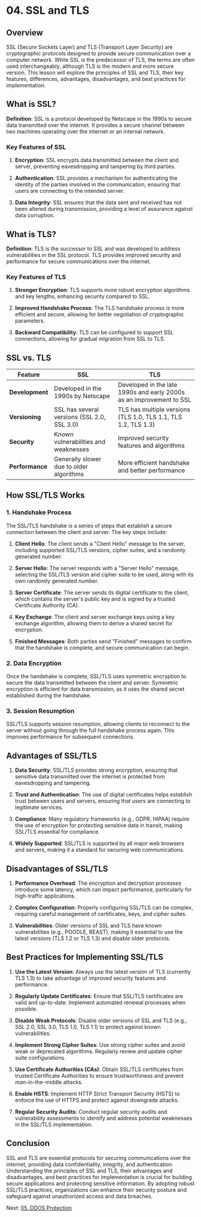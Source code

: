 # 04. SSL and TLS

## Overview

SSL (Secure Sockets Layer) and TLS (Transport Layer Security) are cryptographic protocols designed to provide secure communication over a computer network. While SSL is the predecessor of TLS, the terms are often used interchangeably, although TLS is the modern and more secure version. This lesson will explore the principles of SSL and TLS, their key features, differences, advantages, disadvantages, and best practices for implementation.

## What is SSL?

**Definition**: SSL is a protocol developed by Netscape in the 1990s to secure data transmitted over the internet. It provides a secure channel between two machines operating over the internet or an internal network.

### Key Features of SSL

1. **Encryption**: SSL encrypts data transmitted between the client and server, preventing eavesdropping and tampering by third parties.

2. **Authentication**: SSL provides a mechanism for authenticating the identity of the parties involved in the communication, ensuring that users are connecting to the intended server.

3. **Data Integrity**: SSL ensures that the data sent and received has not been altered during transmission, providing a level of assurance against data corruption.

## What is TLS?

**Definition**: TLS is the successor to SSL and was developed to address vulnerabilities in the SSL protocol. TLS provides improved security and performance for secure communications over the internet.

### Key Features of TLS

1. **Stronger Encryption**: TLS supports more robust encryption algorithms and key lengths, enhancing security compared to SSL.

2. **Improved Handshake Process**: The TLS handshake process is more efficient and secure, allowing for better negotiation of cryptographic parameters.

3. **Backward Compatibility**: TLS can be configured to support SSL connections, allowing for gradual migration from SSL to TLS.

## SSL vs. TLS

| Feature         | SSL                                         | TLS                                                                  |
| --------------- | ------------------------------------------- | -------------------------------------------------------------------- |
| **Development** | Developed in the 1990s by Netscape          | Developed in the late 1990s and early 2000s as an improvement to SSL |
| **Versioning**  | SSL has several versions (SSL 2.0, SSL 3.0) | TLS has multiple versions (TLS 1.0, TLS 1.1, TLS 1.2, TLS 1.3)       |
| **Security**    | Known vulnerabilities and weaknesses        | Improved security features and algorithms                            |
| **Performance** | Generally slower due to older algorithms    | More efficient handshake and better performance                      |

## How SSL/TLS Works

### 1. Handshake Process

The SSL/TLS handshake is a series of steps that establish a secure connection between the client and server. The key steps include:

1. **Client Hello**: The client sends a "Client Hello" message to the server, including supported SSL/TLS versions, cipher suites, and a randomly generated number.

2. **Server Hello**: The server responds with a "Server Hello" message, selecting the SSL/TLS version and cipher suite to be used, along with its own randomly generated number.

3. **Server Certificate**: The server sends its digital certificate to the client, which contains the server's public key and is signed by a trusted Certificate Authority (CA).

4. **Key Exchange**: The client and server exchange keys using a key exchange algorithm, allowing them to derive a shared secret for encryption.

5. **Finished Messages**: Both parties send "Finished" messages to confirm that the handshake is complete, and secure communication can begin.

### 2. Data Encryption

Once the handshake is complete, SSL/TLS uses symmetric encryption to secure the data transmitted between the client and server. Symmetric encryption is efficient for data transmission, as it uses the shared secret established during the handshake.

### 3. Session Resumption

SSL/TLS supports session resumption, allowing clients to reconnect to the server without going through the full handshake process again. This improves performance for subsequent connections.

## Advantages of SSL/TLS

1. **Data Security**: SSL/TLS provides strong encryption, ensuring that sensitive data transmitted over the internet is protected from eavesdropping and tampering.

2. **Trust and Authentication**: The use of digital certificates helps establish trust between users and servers, ensuring that users are connecting to legitimate services.

3. **Compliance**: Many regulatory frameworks (e.g., GDPR, HIPAA) require the use of encryption for protecting sensitive data in transit, making SSL/TLS essential for compliance.

4. **Widely Supported**: SSL/TLS is supported by all major web browsers and servers, making it a standard for securing web communications.

## Disadvantages of SSL/TLS

1. **Performance Overhead**: The encryption and decryption processes introduce some latency, which can impact performance, particularly for high-traffic applications.

2. **Complex Configuration**: Properly configuring SSL/TLS can be complex, requiring careful management of certificates, keys, and cipher suites.

3. **Vulnerabilities**: Older versions of SSL and TLS have known vulnerabilities (e.g., POODLE, BEAST), making it essential to use the latest versions (TLS 1.2 or TLS 1.3) and disable older protocols.

## Best Practices for Implementing SSL/TLS

1. **Use the Latest Version**: Always use the latest version of TLS (currently TLS 1.3) to take advantage of improved security features and performance.

2. **Regularly Update Certificates**: Ensure that SSL/TLS certificates are valid and up-to-date. Implement automated renewal processes when possible.

3. **Disable Weak Protocols**: Disable older versions of SSL and TLS (e.g., SSL 2.0, SSL 3.0, TLS 1.0, TLS 1.1) to protect against known vulnerabilities.

4. **Implement Strong Cipher Suites**: Use strong cipher suites and avoid weak or deprecated algorithms. Regularly review and update cipher suite configurations.

5. **Use Certificate Authorities (CAs)**: Obtain SSL/TLS certificates from trusted Certificate Authorities to ensure trustworthiness and prevent man-in-the-middle attacks.

6. **Enable HSTS**: Implement HTTP Strict Transport Security (HSTS) to enforce the use of HTTPS and protect against downgrade attacks.

7. **Regular Security Audits**: Conduct regular security audits and vulnerability assessments to identify and address potential weaknesses in the SSL/TLS implementation.

## Conclusion

SSL and TLS are essential protocols for securing communications over the internet, providing data confidentiality, integrity, and authentication. Understanding the principles of SSL and TLS, their advantages and disadvantages, and best practices for implementation is crucial for building secure applications and protecting sensitive information. By adopting robust SSL/TLS practices, organizations can enhance their security posture and safeguard against unauthorized access and data breaches.

Next: [05. DDOS Protection](./05-ddos-protection.md)
